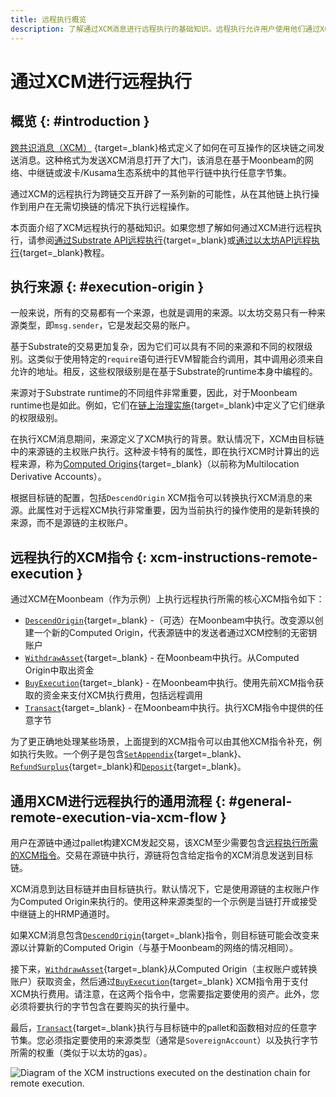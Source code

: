 ```yaml
---
title: 远程执行概览
description: 了解通过XCM消息进行远程执行的基础知识。远程执行允许用户使用他们通过XCM远程控制的账户在其他区块链上执行操作。
---
```


# 通过XCM进行远程执行

## 概览 {: #introduction }  

[跨共识消息（XCM）](https://wiki.polkadot.network/docs/learn-crosschain) {target=\_blank}格式定义了如何在可互操作的区块链之间发送消息。这种格式为发送XCM消息打开了大门，该消息在基于Moonbeam的网络、中继链或波卡/Kusama生态系统中的其他平行链中执行任意字节集。

通过XCM的远程执行为跨链交互开辟了一系列新的可能性，从在其他链上执行操作到用户在无需切换链的情况下执行远程操作。

本页面介绍了XCM远程执行的基础知识。如果您想了解如何通过XCM进行远程执行，请参阅[通过Substrate API远程执行](/builders/interoperability/xcm/remote-execution/substrate-calls/xcm-transactor-pallet/){target=\_blank}或[通过以太坊API远程执行](/builders/interoperability/xcm/xc20/send-xc20s/xtokens-pallet/){target=\_blank}教程。

## 执行来源 {: #execution-origin } 

一般来说，所有的交易都有一个来源，也就是调用的来源。以太坊交易只有一种来源类型，即`msg.sender`，它是发起交易的账户。

基于Substrate的交易更加复杂，因为它们可以具有不同的来源和不同的权限级别。这类似于使用特定的`require`语句进行EVM智能合约调用，其中调用必须来自允许的地址。相反，这些权限级别是在基于Substrate的runtime本身中编程的。

来源对于Substrate runtime的不同组件非常重要，因此，对于Moonbeam runtime也是如此。例如，它们在[链上治理实施](/learn/features/governance/){target=\_blank}中定义了它们继承的权限级别。

在执行XCM消息期间，来源定义了XCM执行的背景。默认情况下，XCM由目标链中的来源链的主权账户执行。这种波卡特有的属性，即在执行XCM时计算出的远程来源，称为[Computed Origins](/builders/interoperability/xcm/remote-execution/computed-origins/){target=\_blank}（以前称为Multilocation Derivative Accounts）。

根据目标链的配置，包括`DescendOrigin` XCM指令可以转换执行XCM消息的来源。此属性对于远程XCM执行非常重要，因为当前执行的操作使用的是新转换的来源，而不是源链的主权账户。

## 远程执行的XCM指令 {: xcm-instructions-remote-execution } 

通过XCM在Moonbeam（作为示例）上执行远程执行所需的核心XCM指令如下：

 - [`DescendOrigin`](/builders/interoperability/xcm/core-concepts/instructions#descend-origin){target=\_blank} -（可选）在Moonbeam中执行。改变源以创建一个新的Computed Origin，代表源链中的发送者通过XCM控制的无密钥账户
 - [`WithdrawAsset`](/builders/interoperability/xcm/core-concepts/instructions#withdraw-asset){target=\_blank} - 在Moonbeam中执行。从Computed Origin中取出资金
 - [`BuyExecution`](/builders/interoperability/xcm/core-concepts/instructions#buy-execution){target=\_blank} - 在Moonbeam中执行。使用先前XCM指令获取的资金来支付XCM执行费用，包括远程调用
 - [`Transact`](/builders/interoperability/xcm/core-concepts/instructions#transact){target=\_blank} - 在Moonbeam中执行。执行XCM指令中提供的任意字节

为了更正确地处理某些场景，上面提到的XCM指令可以由其他XCM指令补充，例如执行失败。一个例子是包含[`SetAppendix`](/builders/interoperability/xcm/core-concepts/instructions#set-appendix){target=\_blank}、 [`RefundSurplus`](/builders/interoperability/xcm/core-concepts/instructions#refund-surplus){target=\_blank}和[`Deposit`](/builders/interoperability/xcm/core-concepts/instructions#deposit-asset){target=\_blank}。

## 通用XCM进行远程执行的通用流程 {: #general-remote-execution-via-xcm-flow }

用户在源链中通过pallet构建XCM发起交易，该XCM至少需要包含[远程执行所需的XCM指令](#xcm-instructions-remote-execution)。交易在源链中执行，源链将包含给定指令的XCM消息发送到目标链。

XCM消息到达目标链并由目标链执行。默认情况下，它是使用源链的主权账户作为Computed Origin来执行的。使用这种来源类型的一个示例是当链打开或接受中继链上的HRMP通道时。

如果XCM消息包含[`DescendOrigin`](/builders/interoperability/xcm/core-concepts/instructions#descend-origin){target=\_blank}指令，则目标链可能会改变来源以计算新的Computed Origin（与基于Moonbeam的网络的情况相同）。

接下来，[`WithdrawAsset`](/builders/interoperability/xcm/core-concepts/instructions#withdraw-asset){target=\_blank}从Computed Origin（主权账户或转换账户）获取资金，然后通过[`BuyExecution`](/builders/interoperability/xcm/core-concepts/instructions#buy-execution){target=\_blank} XCM指令用于支付XCM执行费用。请注意，在这两个指令中，您需要指定要使用的资产。此外，您必须将要执行的字节包含在要购买的执行量中。

最后，[`Transact`](/builders/interoperability/xcm/core-concepts/instructions#transact){target=\_blank}执行与目标链中的pallet和函数相对应的任意字节集。您必须指定要使用的来源类型（通常是`SovereignAccount`）以及执行字节所需的权重（类似于以太坊的gas）。

![Diagram of the XCM instructions executed on the destination chain for remote execution.](/images/builders/interoperability/xcm/remote-execution/overview/overview-1.png)

